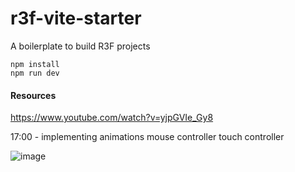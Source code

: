 # r3f-vite-starter
A boilerplate to build R3F projects

```
npm install
npm run dev
```

#### Resources 

https://www.youtube.com/watch?v=yjpGVIe_Gy8

17:00 - implementing animations
mouse controller
touch controller

![image](https://user-images.githubusercontent.com/6551176/221732091-23ee52cb-4150-42fa-b998-43628d7a6b0d.png)
